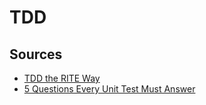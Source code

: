 # TDD

## Sources
- [TDD the RITE Way](https://medium.com/javascript-scene/tdd-the-rite-way-53c9b46f45e3)
- [5 Questions Every Unit Test Must Answer](https://medium.com/javascript-scene/what-every-unit-test-needs-f6cd34d9836d)
